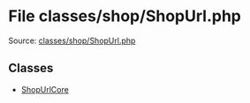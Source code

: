 File classes/shop/ShopUrl.php
=========
Source: [classes/shop/ShopUrl.php](https://github.com/PrestaShop/PrestaShop/blob/1.6.1.1/classes/shop/ShopUrl.php)


Classes
-------

* [ShopUrlCore](class.ShopUrlCore)

